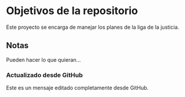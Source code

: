 # Objetivos de la repositorio

Este proyecto se encarga de manejar los planes de la liga de la justicia.


## Notas
Pueden hacer lo que quieran...


### Actualizado desde GitHub
Este es un mensaje editado completamente desde GitHub.
